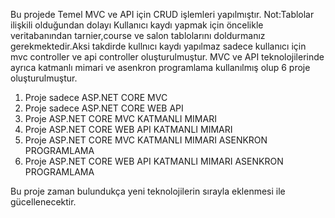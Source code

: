 Bu projede Temel MVC ve API için CRUD işlemleri yapılmıştır.
Not:Tablolar ilişkili olduğundan dolayı Kullanıcı kaydı yapmak için öncelikle veritabanından tarnier,course ve salon tablolarını doldurmanız gerekmektedir.Aksi takdirde kullnıcı kaydı yapılmaz sadece kullanıcı için mvc controller ve api controller oluşturulmuştur.
MVC ve API teknolojilerinde ayrıca katmanlı mimari ve asenkron programlama kullanılmış olup 6 proje oluşturulmuştur.
1. Proje sadece ASP.NET CORE MVC
2. Proje sadece ASP.NET CORE WEB API
3. Proje ASP.NET CORE MVC KATMANLI MIMARI
4. Proje ASP.NET CORE WEB API KATMANLI MIMARI
5. Proje ASP.NET CORE MVC KATMANLI MIMARI ASENKRON PROGRAMLAMA
6. Proje ASP.NET CORE WEB API KATMANLI MIMARI ASENKRON PROGRAMLAMA

Bu proje zaman bulundukça yeni teknolojilerin sırayla eklenmesi ile gücellenecektir.
